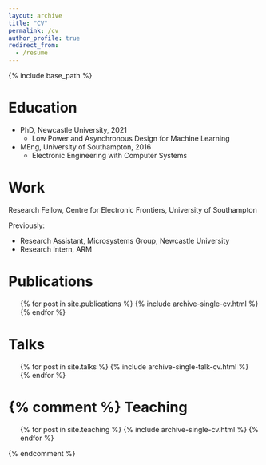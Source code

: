 ```yaml
---
layout: archive
title: "CV"
permalink: /cv
author_profile: true
redirect_from:
  - /resume
---
```


{% include base_path %}

Education
======
* PhD, Newcastle University, 2021
  * Low Power and Asynchronous Design for Machine Learning
* MEng, University of Southampton, 2016
  * Electronic Engineering with Computer Systems

Work
======
Research Fellow, Centre for Electronic Frontiers, University of Southampton

Previously:
* Research Assistant, Microsystems Group, Newcastle University
* Research Intern, ARM
  
Publications
======
  <ul>{% for post in site.publications %}
    {% include archive-single-cv.html %}
  {% endfor %}</ul>
  
Talks
======
  <ul>{% for post in site.talks %}
    {% include archive-single-talk-cv.html %}
  {% endfor %}</ul>
  
{% comment %}
Teaching
======
  <ul>{% for post in site.teaching %}
    {% include archive-single-cv.html %}
  {% endfor %}</ul>
{% endcomment %}

